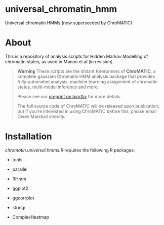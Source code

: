 # universal_chromatin_hmm

Universal chromatin HMMs (now superseeded by ChroMATIC)

# About

This is a repository of analysis scripts for Hidden Markov Modelling of chromatin states, as used in Manon et al (in revision).

> **Warning** These scripts are the distant forerunners of **ChroMATIC**, a complete gaussian Chromatin HMM analysis package that provides fully-automated analysis, machine-learning assignment of chromatin states, multi-modal inference and more.
>
> Please see our [preprint on biorXiv](https://www.biorxiv.org/content/10.1101/2022.10.30.514435v1.abstract) for more details.
>
> The full source code of ChroMATIC will be released upon publication, but if you're interested in using ChroMATIC before this, please email Owen Marshall directly.

# Installation

*chromatin.universal.hmms.R* requires the following R packages:

-   tools

-   parallel

-   RHmm

-   ggplot2

-   ggcorrplot

-   stringr

-   ComplexHeatmap

